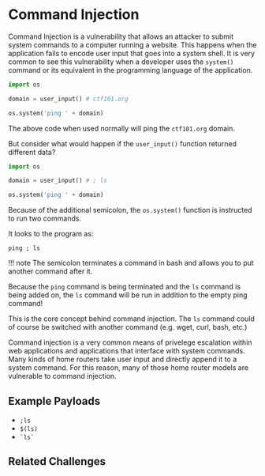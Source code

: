 # Command Injection

Command Injection is a vulnerability that allows an attacker to submit system commands to a computer running a website. This happens when the application fails to encode user input that goes into a system shell. It is very common to see this vulnerability when a developer uses the `system()` command or its equivalent in the programming language of the application.

```python
import os

domain = user_input() # ctf101.org

os.system('ping ' + domain)
```

The above code when used normally will ping the `ctf101.org` domain.

But consider what would happen if the `user_input()` function returned different data?

```python
import os

domain = user_input() # ; ls

os.system('ping ' + domain)
```

Because of the additional semicolon, the `os.system()` function is instructed to run two commands.

It looks to the program as:

```
ping ; ls
```

!!! note
    The semicolon terminates a command in bash and allows you to put another command after it.

Because the `ping` command is being terminated and the `ls` command is being added on, the `ls` command will be run in addition to the empty ping command!

This is the core concept behind command injection. The `ls` command could of course be switched with another command (e.g. wget, curl, bash, etc.)

Command injection is a very common means of privelege escalation within web applications and applications that interface with system commands. Many kinds of home routers take user input and directly append it to a system command. For this reason, many of those home router models are vulnerable to command injection.


## Example Payloads

 * <code>;ls</code>
 * <code>$(ls)</code>
 * <code>\`ls\`</code>


## Related Challenges